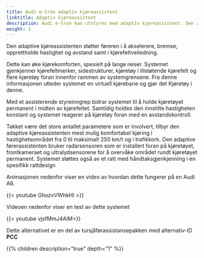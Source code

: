 ```yaml
---
title: Audi e-tron adaptiv kjøreassistent
linktitle: Adaptiv kjøreassistent
description: Audi e-tron kan utstyres med adaptiv kjøreassistent. Den adaptive kjøreassistenten er en kombinasjon av adaptiv cruisekontroll og aktiv filassistent.
weight: 1
---
```


Den adaptive kjøreassistenten støtter føreren i å akselerere, bremse, opprettholde hastighet og avstand
samt i kjørefeltveiledning.

Dette kan øke kjørekomforten, spesielt på lange reiser. Systemet gjenkjenner kjørefeltmerker, sidestrukturer, kjøretøy i tilstøtende kjørefelt og flere kjøretøy foran innenfor rammen av systemgrensene. Fra denne informasjonen utleder systemet en virtuell kjørebane og gjør det
Kjøretøy i denne.

Med et assisterende styreinngrep bidrar systemet til å holde kjøretøyet permanent i midten av kjørefeltet. Samtidig holdes den innstilte hastigheten konstant og systemet reagerer på kjøretøy foran med en avstandskontroll.

Takket være det store antallet parametere som er involvert, tilbyr den adaptive kjøreassistenten mest mulig komfortabel kjøring i hastighetsområdet fra 0 til maksimalt 250 km/t og i trafikkork. Den adaptive førerassistenten bruker radarsensoren som er installert foran på kjøretøyet, frontkameraet og ultralydsensorene for å overvåke området rundt kjøretøyet permanent. Systemet støttes også av et ratt med håndtaksgjenkjenning i en spesifikk rattdesign

Animasjonen nedenfor viser en video av hvordan dette fungerer på en Audi A6.

{{< youtube GhozvVWhkHI >}}

Videoen nedenfor viser en test av dette systemet

{{< youtube vjsfMmJ4AiM>}}

Dette alternativet er en del av tursjåførassistansepakken med alternativ-ID **PCC**

{{% children description="true" depth="1" %}}
